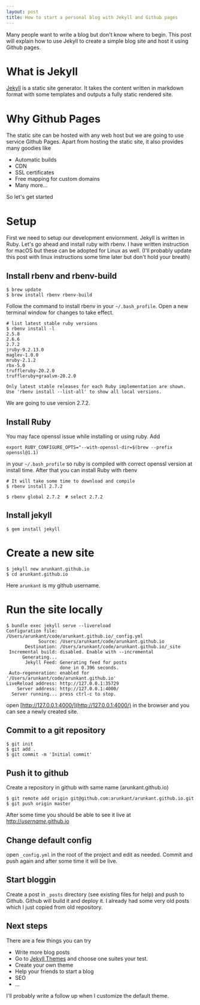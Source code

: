 ```yaml
---
layout: post
title: How to start a personal blog with Jekyll and Github pages
---
```


Many people want to write a blog but don't know where to begin. This post will explain how to use Jekyll to create a simple blog site and host it using Github pages.

# What is Jekyll
[Jekyll](https://jekyllrb.com/) is a static site generator. It takes the content written in markdown format with some templates and outputs a fully static rendered site.

# Why Github Pages
The static site can be hosted with any web host but we are going to use service Github Pages. Apart from hosting the static site, it also provides many goodies like
- Automatic builds
- CDN
- SSL certificates
- Free mapping for custom domains
- Many more...

So let's get started

# Setup
First we need to setup our development enviornment. Jekyll is written in Ruby. Let's go ahead and install ruby with rbenv. I have written instruction for macOS but these can be adopted for Linux as well. (I'll probably update this post with linux instructions some time later but don't hold your breath)

## Install rbenv and rbenv-build
```
$ brew update
$ brew install rbenv rbenv-build
```
Follow the command to install rbenv in your `~/.bash_profile`. Open a new terminal window for changes to take effect.
```
# list latest stable ruby versions
$ rbenv install -l
2.5.8
2.6.6
2.7.2
jruby-9.2.13.0
maglev-1.0.0
mruby-2.1.2
rbx-5.0
truffleruby-20.2.0
truffleruby+graalvm-20.2.0

Only latest stable releases for each Ruby implementation are shown.
Use 'rbenv install --list-all' to show all local versions.
```
We are going to use version 2.7.2. 

## Install Ruby

You may face openssl issue while installing or using ruby. Add

```
export RUBY_CONFIGURE_OPTS="--with-openssl-dir=$(brew --prefix openssl@1.1)
```
in your `~/.bash_profile` so ruby is compiled with correct openssl version at install time. After that you can install Ruby with rbenv

```
# It will take some time to download and compile
$ rbenv install 2.7.2

$ rbenv global 2.7.2  # select 2.7.2
```

## Install jekyll
```
$ gem install jekyll
```

# Create a new site
```
$ jekyll new arunkant.github.io
$ cd arunkant.github.io
```
Here `arunkant` is my github username. 

# Run the site locally
```
$ bundle exec jekyll serve --livereload
Configuration file: /Users/arunkant/code/arunkant.github.io/_config.yml
            Source: /Users/arunkant/code/arunkant.github.io
       Destination: /Users/arunkant/code/arunkant.github.io/_site
 Incremental build: disabled. Enable with --incremental
      Generating... 
       Jekyll Feed: Generating feed for posts
                    done in 0.396 seconds.
 Auto-regeneration: enabled for '/Users/arunkant/code/arunkant.github.io'
LiveReload address: http://127.0.0.1:35729
    Server address: http://127.0.0.1:4000/
  Server running... press ctrl-c to stop.
```

open [http://127.0.0.1:4000/](http://127.0.0.1:4000/) in the browser and you can see a newly created site.

## Commit to a git repository 
```
$ git init
$ git add .
$ git commit -m 'Initial commit'
```

## Push it to github
Create a repository in github with same name (arunkant.github.io)
```
$ git remote add origin git@github.com:arunkant/arunkant.github.io.git
$ git push origin master
```
After some time you should be able to see it live at [http://_username_.github.io](http://_username_.github.io)

## Change default config
open `_config.yml` in the root of the project and edit as needed. Commit and push again and after some time it will be live.

## Start bloggin
Create a post in `_posts` directory (see existing files for help) and push to Github. Github will build it and deploy it. I already had some very old posts which I just copied from old repository.

## Next steps
There are a few things you can try
- Write more blog posts
- Go to [Jekyll Themes](https://jekyllrb.com/docs/themes/) and choose one suites your test.
- Create your own theme
- Help your friends to start a blog
- SEO
- ...

I'll probably write a follow up when I customize the default theme.